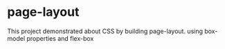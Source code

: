 # page-layout
This project demonstrated about CSS by building page-layout.
using box-model properties and flex-box